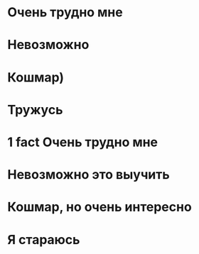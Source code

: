 

# Очень трудно мне

# Невозможно

# Кошмар)
# Тружусь


# 1 fact Очень трудно мне

# Невозможно это выучить

# Кошмар, но очень интересно
# Я стараюсь




